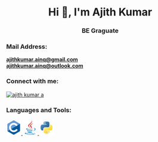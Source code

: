 <h1 align="center">Hi 👋, I'm Ajith Kumar</h1>
<h3 align="center">BE Graguate</h3>

<h3 align="left">Mail Address:</h3>

 **ajithkumar.ainq@gmail.com** <br>
 **ajithkumar.ainq@outlook.com**

<h3 align="left">Connect with me:</h3>
<p align="left">
<a href="https://linkedin.com/in/ajith kumar a" target="blank"><img align="center" src="https://raw.githubusercontent.com/rahuldkjain/github-profile-readme-generator/master/src/images/icons/Social/linked-in-alt.svg" alt="ajith kumar a" height="30" width="40" /></a>
</p>

<h3 align="left">Languages and Tools:</h3>
<p align="left"> <a href="https://www.cprogramming.com/" target="_blank" rel="noreferrer"> <img src="https://raw.githubusercontent.com/devicons/devicon/master/icons/c/c-original.svg" alt="c" width="40" height="40"/> </a> <a href="https://www.java.com" target="_blank" rel="noreferrer"> <img src="https://raw.githubusercontent.com/devicons/devicon/master/icons/java/java-original.svg" alt="java" width="40" height="40"/> </a> <a href="https://www.python.org" target="_blank" rel="noreferrer"> <img src="https://raw.githubusercontent.com/devicons/devicon/master/icons/python/python-original.svg" alt="python" width="40" height="40"/> </a> </p>
